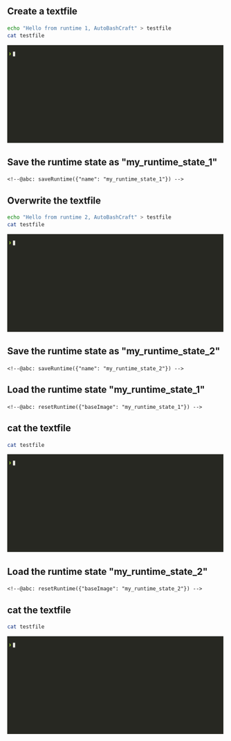 ## Create a textfile

<!--@abc: exec() -->
```bash
echo "Hello from runtime 1, AutoBashCraft" > testfile
cat testfile
```

<img src="./assets/save_test_0.gif" width="500"/>


## Save the runtime state as "my_runtime_state_1"
`<!--@abc: saveRuntime({"name": "my_runtime_state_1"}) -->`
<!--@abc: saveRuntime({"name": "my_runtime_state_1"}) -->

## Overwrite the textfile
<!--@abc: exec() -->
```bash
echo "Hello from runtime 2, AutoBashCraft" > testfile
cat testfile
```

<img src="./assets/save_test_2.gif" width="500"/>


## Save the runtime state as "my_runtime_state_2"
`<!--@abc: saveRuntime({"name": "my_runtime_state_2"}) -->`
<!--@abc: saveRuntime({"name": "my_runtime_state_2"}) -->

## Load the runtime state "my_runtime_state_1"
`<!--@abc: resetRuntime({"baseImage": "my_runtime_state_1"}) -->`
<!--@abc: resetRuntime({"baseImage": "my_runtime_state_1"}) -->

## cat the textfile
<!--@abc: exec() -->
```bash
cat testfile
```

<img src="./assets/save_test_5.gif" width="500"/>

## Load the runtime state "my_runtime_state_2"
`<!--@abc: resetRuntime({"baseImage": "my_runtime_state_2"}) -->`
<!--@abc: resetRuntime({"baseImage": "my_runtime_state_2"}) -->

## cat the textfile
<!--@abc: exec() -->
```bash
cat testfile
```

<img src="./assets/save_test_7.gif" width="500"/>